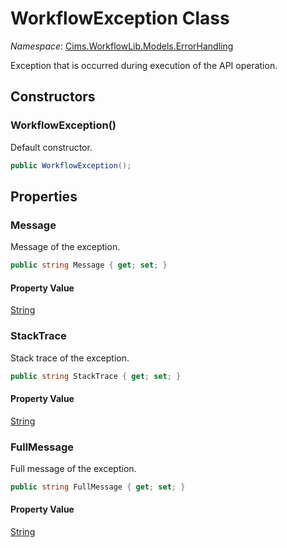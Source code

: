 # WorkflowException Class

*Namespace*: [Cims.WorkflowLib.Models.ErrorHandling](Cims.WorkflowLib.Models.ErrorHandling.md)

Exception that is occurred during execution of the API operation.

## Constructors

### WorkflowException()

Default constructor.

```C#
public WorkflowException();
```

## Properties

### Message

Message of the exception.

```C#
public string Message { get; set; }
```

#### Property Value

[String](https://learn.microsoft.com/en-us/dotnet/api/system.string)

### StackTrace

Stack trace of the exception.

```C#
public string StackTrace { get; set; }
```

#### Property Value

[String](https://learn.microsoft.com/en-us/dotnet/api/system.string)

### FullMessage

Full message of the exception.

```C#
public string FullMessage { get; set; }
```

#### Property Value

[String](https://learn.microsoft.com/en-us/dotnet/api/system.string)
